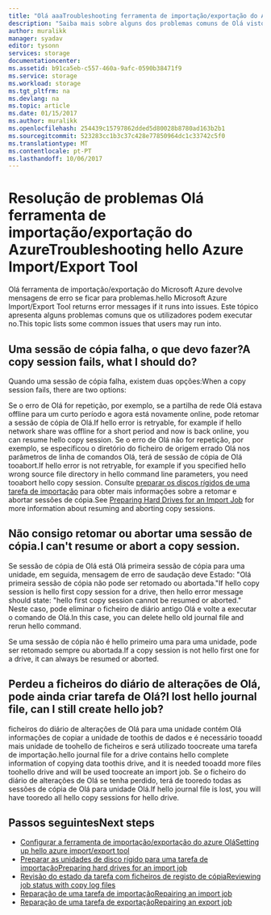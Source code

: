 ```yaml
---
title: "Olá aaaTroubleshooting ferramenta de importação/exportação do Azure | Microsoft Docs"
description: "Saiba mais sobre alguns dos problemas comuns de Olá vistos quando utilizar Olá ferramenta de importação/exportação do Azure e como a toohandle-los."
author: muralikk
manager: syadav
editor: tysonn
services: storage
documentationcenter: 
ms.assetid: b91ca5eb-c557-460a-9afc-0590b38471f9
ms.service: storage
ms.workload: storage
ms.tgt_pltfrm: na
ms.devlang: na
ms.topic: article
ms.date: 01/15/2017
ms.author: muralikk
ms.openlocfilehash: 254439c15797862dded5d80028b8780ad163b2b1
ms.sourcegitcommit: 523283cc1b3c37c428e77850964dc1c33742c5f0
ms.translationtype: MT
ms.contentlocale: pt-PT
ms.lasthandoff: 10/06/2017
---
```

# <a name="troubleshooting-hello-azure-importexport-tool"></a><span data-ttu-id="9fed1-103">Resolução de problemas Olá ferramenta de importação/exportação do Azure</span><span class="sxs-lookup"><span data-stu-id="9fed1-103">Troubleshooting hello Azure Import/Export Tool</span></span>
<span data-ttu-id="9fed1-104">Olá ferramenta de importação/exportação do Microsoft Azure devolve mensagens de erro se ficar para problemas.</span><span class="sxs-lookup"><span data-stu-id="9fed1-104">hello Microsoft Azure Import/Export Tool returns error messages if it runs into issues.</span></span> <span data-ttu-id="9fed1-105">Este tópico apresenta alguns problemas comuns que os utilizadores podem executar no.</span><span class="sxs-lookup"><span data-stu-id="9fed1-105">This topic lists some common issues that users may run into.</span></span>  
  
## <a name="a-copy-session-fails-what-i-should-do"></a><span data-ttu-id="9fed1-106">Uma sessão de cópia falha, o que devo fazer?</span><span class="sxs-lookup"><span data-stu-id="9fed1-106">A copy session fails, what I should do?</span></span>  
 <span data-ttu-id="9fed1-107">Quando uma sessão de cópia falha, existem duas opções:</span><span class="sxs-lookup"><span data-stu-id="9fed1-107">When a copy session fails, there are two options:</span></span>  
  
 <span data-ttu-id="9fed1-108">Se o erro de Olá for repetição, por exemplo, se a partilha de rede Olá estava offline para um curto período e agora está novamente online, pode retomar a sessão de cópia de Olá.</span><span class="sxs-lookup"><span data-stu-id="9fed1-108">If hello error is retryable, for example if hello network share was offline for a short period and now is back online, you can resume hello copy session.</span></span> <span data-ttu-id="9fed1-109">Se o erro de Olá não for repetição, por exemplo, se especificou o diretório do ficheiro de origem errado Olá nos parâmetros de linha de comandos Olá, terá de sessão de cópia de Olá tooabort.</span><span class="sxs-lookup"><span data-stu-id="9fed1-109">If hello error is not retryable, for example if you specified hello wrong source file directory in hello command line parameters, you need tooabort hello copy session.</span></span> <span data-ttu-id="9fed1-110">Consulte [preparar os discos rígidos de uma tarefa de importação](../storage-import-export-tool-preparing-hard-drives-import-v1.md) para obter mais informações sobre a retomar e abortar sessões de cópia.</span><span class="sxs-lookup"><span data-stu-id="9fed1-110">See [Preparing Hard Drives for an Import Job](../storage-import-export-tool-preparing-hard-drives-import-v1.md) for more information about resuming and aborting copy sessions.</span></span>  
  
## <a name="i-cant-resume-or-abort-a-copy-session"></a><span data-ttu-id="9fed1-111">Não consigo retomar ou abortar uma sessão de cópia.</span><span class="sxs-lookup"><span data-stu-id="9fed1-111">I can't resume or abort a copy session.</span></span>  
 <span data-ttu-id="9fed1-112">Se sessão de cópia de Olá está Olá primeira sessão de cópia para uma unidade, em seguida, mensagem de erro de saudação deve Estado: "Olá primeira sessão de cópia não pode ser retomado ou abortada."</span><span class="sxs-lookup"><span data-stu-id="9fed1-112">If hello copy session is hello first copy session for a drive, then hello error message should state: "hello first copy session cannot be resumed or aborted."</span></span> <span data-ttu-id="9fed1-113">Neste caso, pode eliminar o ficheiro de diário antigo Olá e volte a executar o comando de Olá.</span><span class="sxs-lookup"><span data-stu-id="9fed1-113">In this case, you can delete hello old journal file and rerun hello command.</span></span>  
  
 <span data-ttu-id="9fed1-114">Se uma sessão de cópia não é hello primeiro uma para uma unidade, pode ser retomado sempre ou abortada.</span><span class="sxs-lookup"><span data-stu-id="9fed1-114">If a copy session is not hello first one for a drive, it can always be resumed or aborted.</span></span>  
  
## <a name="i-lost-hello-journal-file-can-i-still-create-hello-job"></a><span data-ttu-id="9fed1-115">Perdeu a ficheiros do diário de alterações de Olá, pode ainda criar tarefa de Olá?</span><span class="sxs-lookup"><span data-stu-id="9fed1-115">I lost hello journal file, can I still create hello job?</span></span>  
 <span data-ttu-id="9fed1-116">ficheiros do diário de alterações de Olá para uma unidade contém Olá informações de copiar a unidade de toothis de dados e é necessário tooadd mais unidade de toohello de ficheiros e será utilizado toocreate uma tarefa de importação.</span><span class="sxs-lookup"><span data-stu-id="9fed1-116">hello journal file for a drive contains hello complete information of copying data toothis drive, and it is needed tooadd more files toohello drive and will be used toocreate an import job.</span></span> <span data-ttu-id="9fed1-117">Se o ficheiro do diário de alterações de Olá se tenha perdido, terá de tooredo todas as sessões de cópia de Olá para unidade Olá.</span><span class="sxs-lookup"><span data-stu-id="9fed1-117">If hello journal file is lost, you will have tooredo all hello copy sessions for hello drive.</span></span>  
  
## <a name="next-steps"></a><span data-ttu-id="9fed1-118">Passos seguintes</span><span class="sxs-lookup"><span data-stu-id="9fed1-118">Next steps</span></span>
 
* [<span data-ttu-id="9fed1-119">Configurar a ferramenta de importação/exportação do azure Olá</span><span class="sxs-lookup"><span data-stu-id="9fed1-119">Setting up hello azure import/export tool</span></span>](../storage-import-export-tool-setup-v1.md)   
* [<span data-ttu-id="9fed1-120">Preparar as unidades de disco rígido para uma tarefa de importação</span><span class="sxs-lookup"><span data-stu-id="9fed1-120">Preparing hard drives for an import job</span></span>](../storage-import-export-tool-preparing-hard-drives-import-v1.md)   
* [<span data-ttu-id="9fed1-121">Revisão do estado da tarefa com ficheiros de registo de cópia</span><span class="sxs-lookup"><span data-stu-id="9fed1-121">Reviewing job status with copy log files</span></span>](../storage-import-export-tool-reviewing-job-status-v1.md)   
* [<span data-ttu-id="9fed1-122">Reparação de uma tarefa de importação</span><span class="sxs-lookup"><span data-stu-id="9fed1-122">Repairing an import job</span></span>](../storage-import-export-tool-repairing-an-import-job-v1.md)   
* [<span data-ttu-id="9fed1-123">Reparação de uma tarefa de exportação</span><span class="sxs-lookup"><span data-stu-id="9fed1-123">Repairing an export job</span></span>](../storage-import-export-tool-repairing-an-export-job-v1.md)
